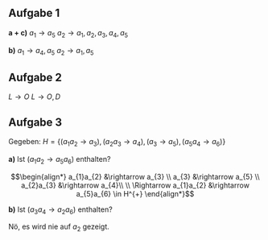 ## Aufgabe 1
**a + c)**
$a_{1}\rightarrow a_{5}$
$a_{2}\rightarrow a_{1},a_{2},a_{3},a_{4},a_{5}$

**b)**
$a_{1}\rightarrow a_{4},a_{5}$
$a_{2}\rightarrow a_{1},a_{5}$

## Aufgabe 2

$L \rightarrow O$
$L \rightarrow O,D$

## Aufgabe 3
Gegeben: $H = \{(a_{1}a_{2} \rightarrow a_{3}),(a_{2}a_{3} \rightarrow a_{4}),(a_{3} \rightarrow a_{5}),(a_{5}a_{4} \rightarrow a_{6})\}$

**a)** Ist $(a_{1}a_{2} \rightarrow a_{5}a_{6})$ enthalten?

$$\begin{align*}
a_{1}a_{2} &\rightarrow a_{3} \\
a_{3} &\rightarrow a_{5} \\
a_{2}a_{3} &\rightarrow a_{4}\\
\\
\Rightarrow a_{1}a_{2} &\rightarrow a_{5}a_{6} \in H^{+}
\end{align*}$$

**b)** Ist $(a_{3}a_{4} \rightarrow a_{2}a_{6})$ enthalten?

Nö, es wird nie auf $a_{2}$ gezeigt.